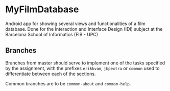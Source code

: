 # MyFilmDatabase
Android app for showing several views and functionalities of a film database. Done for the Interaction and Interface Design (IDI) subject at the Barcelona School of Informatics (FIB - UPC)

## Branches
Branches from master should serve to implement one of the tasks specified by the assignment, with the prefixes `erikkvam`, `jbpextra` or `common` used to differentiate between each of the sections.

Common branches are to be `common-about` and `common-help`.
